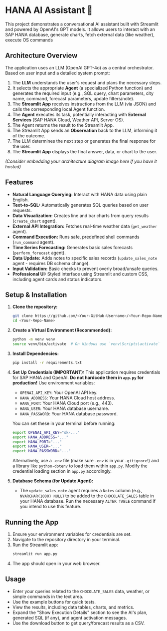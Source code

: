 
# HANA AI Assistant 🤖

This project demonstrates a conversational AI assistant built with Streamlit and powered by OpenAI's GPT models. It allows users to interact with an SAP HANA database, generate charts, fetch external data (like weather), execute OS commands

## Architecture Overview

The application uses an LLM (OpenAI GPT-4o) as a central orchestrator. Based on user input and a detailed system prompt:

1.  The **LLM** understands the user's request and plans the necessary steps.
2.  It selects the appropriate **Agent** (a specialized Python function) and generates the required input (e.g., SQL query, chart parameters, city name, command, forecast parameters, update filters/note).
3.  The **Streamlit App** receives instructions from the LLM (via JSON) and calls the corresponding local Agent function.
4.  The **Agent** executes its task, potentially interacting with **External Services** (SAP HANA Cloud, Weather API, Server OS).
5.  The Agent returns the result to the Streamlit App.
6.  The Streamlit App sends an **Observation** back to the LLM, informing it of the outcome.
7.  The LLM determines the next step or generates the final response for the user.
8.  The **Streamlit App** displays the final answer, data, or chart to the user.

*(Consider embedding your architecture diagram image here if you have it hosted)*

## Features

*   **Natural Language Querying:** Interact with HANA data using plain English.
*   **Text-to-SQL:** Automatically generates SQL queries based on user requests.
*   **Data Visualization:** Creates line and bar charts from query results (`create_chart` agent).
*   **External API Integration:** Fetches real-time weather data (`get_weather` agent).
*   **Command Execution:** Runs safe, predefined shell commands (`run_command` agent).
*   **Time Series Forecasting:** Generates basic sales forecasts (`perform_forecast` agent).
*   **Data Update:** Adds notes to specific sales records (`update_sales_note` agent - requires DB schema change).
*   **Input Validation:** Basic checks to prevent overly broad/unsafe queries.
*   **Professional UI:** Styled interface using Streamlit and custom CSS, including agent cards and status indicators.

## Setup & Installation

1.  **Clone the repository:**
    ```bash
    git clone https://github.com/<Your-GitHub-Username>/<Your-Repo-Name>.git
    cd <Your-Repo-Name>
    ```
2.  **Create a Virtual Environment (Recommended):**
    ```bash
    python -m venv venv
    source venv/bin/activate  # On Windows use `venv\Scripts\activate`
    ```
3.  **Install Dependencies:**
    ```bash
    pip install -r requirements.txt
    ```
4.  **Set Up Credentials (IMPORTANT):**
    This application requires credentials for SAP HANA and OpenAI. **Do not hardcode them in `app.py` for production!** Use environment variables:
    *   `OPENAI_API_KEY`: Your OpenAI API key.
    *   `HANA_ADDRESS`: Your HANA Cloud host address.
    *   `HANA_PORT`: Your HANA Cloud port (e.g., 443).
    *   `HANA_USER`: Your HANA database username.
    *   `HANA_PASSWORD`: Your HANA database password.

    You can set these in your terminal before running:
    ```bash
    export OPENAI_API_KEY="sk-..."
    export HANA_ADDRESS="..."
    export HANA_PORT="..."
    export HANA_USER="..."
    export HANA_PASSWORD="..."
    ```
    Alternatively, use a `.env` file (make sure `.env` is in your `.gitignore`!) and a library like `python-dotenv` to load them within `app.py`. Modify the credential loading section in `app.py` accordingly.

5.  **Database Schema (for Update Agent):**
    *   The `update_sales_note` agent requires a `Notes` column (e.g., `NVARCHAR(1000) NULL`) to be added to the `CHOCOLATE_SALES` table in your HANA database. Run the necessary `ALTER TABLE` command if you intend to use this feature.

## Running the App

1.  Ensure your environment variables for credentials are set.
2.  Navigate to the repository directory in your terminal.
3.  Run the Streamlit app:
    ```bash
    streamlit run app.py
    ```
4.  The app should open in your web browser.

## Usage

*   Enter your queries related to the `CHOCOLATE_SALES` data, weather, or simple commands in the text area.
*   Use the example buttons for quick tests.
*   View the results, including data tables, charts, and metrics.
*   Expand the "Show Execution Details" section to see the AI's plan, generated SQL (if any), and agent activation messages.
*   Use the download button to get query/forecast results as a CSV.
